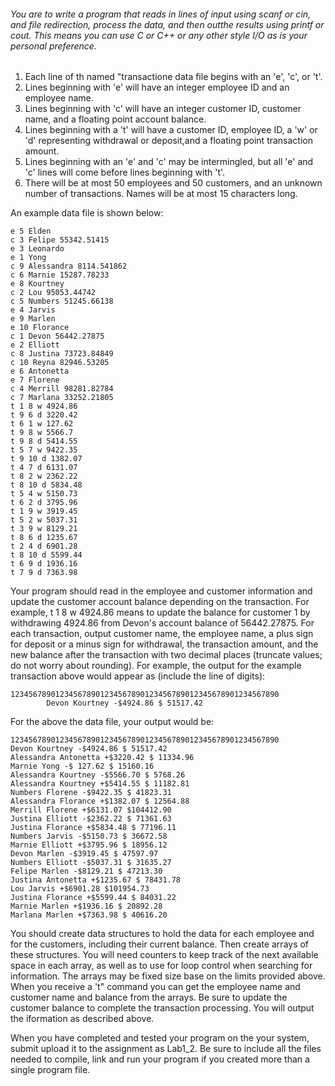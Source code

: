 ###### You are to write a program that reads in lines of input using scanf or cin, and file redirection, process the data, and then outthe results using printf or cout. This means you can use C or C++  or any other style I/O as is your personal preference.

1. Each line of th named "transactione data file begins with an 'e', 'c', or 't'.
2. Lines beginning with 'e' will have an integer employee ID and an employee name.
3. Lines beginning with 'c' will have an integer customer ID, customer name, and a floating point account balance.
4. Lines beginning with a 't' will have a customer ID, employee ID, a 'w' or 'd' representing withdrawal or deposit,and a floating point transaction amount.
5. Lines beginning with an 'e' and 'c' may be intermingled, but all 'e' and 'c' lines will come before lines beginning
with 't'.
6. There will be at most 50 employees and 50 customers, and an unknown number of transactions. Names will be at
most 15 characters long.

An example data file is shown below:

```
e 5 Elden
c 3 Felipe 55342.51415
e 3 Leonardo
e 1 Yong
c 9 Alessandra 8114.541862
c 6 Marnie 15287.78233
e 8 Kourtney
c 2 Lou 95053.44742
c 5 Numbers 51245.66138
e 4 Jarvis
e 9 Marlen
e 10 Florance
c 1 Devon 56442.27875
e 2 Elliott
c 8 Justina 73723.84849
c 10 Reyna 82946.53205
e 6 Antonetta
e 7 Florene
c 4 Merrill 98281.82784
c 7 Marlana 33252.21805
t 1 8 w 4924.86
t 9 6 d 3220.42
t 6 1 w 127.62
t 9 8 w 5566.7
t 9 8 d 5414.55
t 5 7 w 9422.35
t 9 10 d 1382.07
t 4 7 d 6131.07
t 8 2 w 2362.22
t 8 10 d 5834.48
t 5 4 w 5150.73
t 6 2 d 3795.96
t 1 9 w 3919.45
t 5 2 w 5037.31
t 3 9 w 8129.21
t 8 6 d 1235.67
t 2 4 d 6901.28
t 8 10 d 5599.44
t 6 9 d 1936.16
t 7 9 d 7363.98
```

Your program should read in the employee and customer information and update the customer account balance depending
on the transaction. For example, t 1 8 w 4924.86 means to update the balance for customer 1 by withdrawing
4924.86 from Devon's account balance of 56442.27875. For each transaction, output customer name, the employee
name, a plus sign for deposit or a minus sign for withdrawal, the transaction amount, and the new balance after the
transaction with two decimal places (truncate values; do not worry about rounding). For example, the output for the
example transaction above would appear as (include the line of digits):

```
123456789012345678901234567890123456789012345678901234567890
        Devon Kourtney -$4924.86 $ 51517.42
```

For the above the data file, your output would be:

```
123456789012345678901234567890123456789012345678901234567890
Devon Kourtney -$4924.86 $ 51517.42
Alessandra Antonetta +$3220.42 $ 11334.96
Marnie Yong -$ 127.62 $ 15160.16
Alessandra Kourtney -$5566.70 $ 5768.26
Alessandra Kourtney +$5414.55 $ 11182.81
Numbers Florene -$9422.35 $ 41823.31
Alessandra Florance +$1382.07 $ 12564.88
Merrill Florene +$6131.07 $104412.90
Justina Elliott -$2362.22 $ 71361.63
Justina Florance +$5834.48 $ 77196.11
Numbers Jarvis -$5150.73 $ 36672.58
Marnie Elliott +$3795.96 $ 18956.12
Devon Marlen -$3919.45 $ 47597.97
Numbers Elliott -$5037.31 $ 31635.27
Felipe Marlen -$8129.21 $ 47213.30
Justina Antonetta +$1235.67 $ 78431.78
Lou Jarvis +$6901.28 $101954.73
Justina Florance +$5599.44 $ 84031.22
Marnie Marlen +$1936.16 $ 20892.28
Marlana Marlen +$7363.98 $ 40616.20
```

You should create data structures to hold the data for each employee and for the customers,
including their current balance. Then create arrays of these structures. You will need
counters to keep track of the next available space in each array, as well as to use for
loop control when searching for information. The arrays may be fixed size base on the
limits provided above. When you receive a 't" command you can get the employee name
and customer name and balance from the arrays. Be sure to update the customer balance
to complete the transaction processing. You will output the iformation as described above.

When you have completed and tested your program on the your system, submit upload it to the assignment as Lab1_2. Be sure to include all the files needed to compile, link and run your program
if you created more than a single program file.
